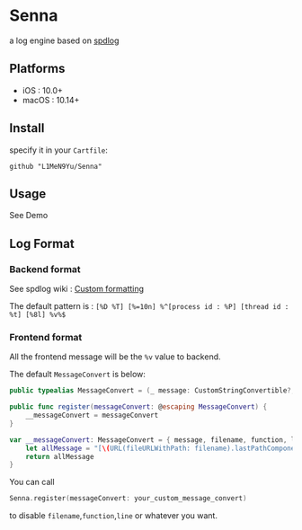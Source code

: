 # Senna

a log engine based on [spdlog](https://github.com/gabime/spdlog)

## Platforms

* iOS : 10.0+
* macOS : 10.14+

## Install

specify it in your `Cartfile`:

```shell script
github "L1MeN9Yu/Senna"
```

## Usage

See Demo

## Log Format

### Backend format

See spdlog wiki : [Custom formatting](https://github.com/gabime/spdlog/wiki/3.-Custom-formatting)

The default pattern is : `[%D %T] [%=10n] %^[process id : %P] [thread id : %t] [%8l] %v%$`

### Frontend format

All the frontend message will be the `%v` value to backend.

The default `MessageConvert` is below:

```swift
public typealias MessageConvert = (_ message: CustomStringConvertible?, _ filename: String, _ function: String, _ line: Int) -> String

public func register(messageConvert: @escaping MessageConvert) {
    __messageConvert = messageConvert
}

var __messageConvert: MessageConvert = { message, filename, function, line in
    let allMessage = "[\(URL(fileURLWithPath: filename).lastPathComponent):\(line)] \(function) - \(message?.description ?? "")"
    return allMessage
}
```

You can call
```swift
Senna.register(messageConvert: your_custom_message_convert)
``` 
to disable `filename`,`function`,`line` or whatever you want.
